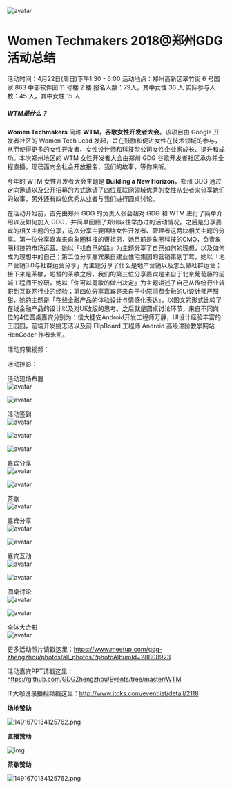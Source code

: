 ![avatar](https://mmbiz.qpic.cn/mmbiz_png/Z2OuQO64n4XUricajGibW7dLicJqgNPGYHbcwoCibQpCmUyj9yUjsiaLljwgxNEicMnnEvaAc3FjcN5t52F6zJql3Zew/640?wx_fmt=png&tp=webp&wxfrom=5&wx_lazy=1)

# Women Techmakers 2018@郑州GDG 活动总结 

活动时间：4月22日(周日)下午1:30 - 6:00
活动地点：郑州高新区翠竹街 6 号国家 863 中部软件园 11 号楼 2 楼
报名人数：79人，其中女性 36 人
实际参与人数：45 人，其中女性 15 人



##### WTM是什么？

**Women Techmakers** 简称 **WTM**，**谷歌女性开发者大会**。该项目由 Google 开发者社区的 Women Tech Lead 发起，旨在鼓励和促进女性在技术领域的参与，从而使得更多的女性开发者、女性设计师和科技型公司女性企业家成长、提升和成功。本次郑州地区的 WTM 女性开发者大会由郑州 GDG 谷歌开发者社区承办并全程直播，现已面向全社会开放报名，我们的故事，等你来听。

今年的 WTM 女性开发者大会主题是 **Building a New Horizon**，郑州 GDG 通过定向邀请以及公开招募的方式邀请了四位互联网领域优秀的女性从业者来分享她们的故事，另外还有四位优秀从业者与我们进行圆桌讨论。

在活动开始前，首先由郑州 GDG 的负责人张会超对 GDG 和 WTM 进行了简单介绍以及如何加入 GDG，并简单回顾了郑州以往举办过的活动情况。之后是分享嘉宾的相关主题的分享，这次分享主要围绕女性开发者、管理者这两块相关主题的分享。第一位分享嘉宾来自象圈科技的曹祖男，她目前是象圈科技的CMO，负责象圈科技的市场运营。她以「找自己的路」为主题分享了自己如何的理想，以及如何成为理想中的自己；第二位分享嘉宾来自建业住宅集团的营销策划丁莺，她以「地产营销3.0与社群运营分享」为主题分享了什么是地产营销以及怎么做社群运营；接下来是茶歇，短暂的茶歇之后，我们的第三位分享嘉宾是来自于北京葡萄藤的前端工程师王姣研，她以「你可以勇敢的做出决定」为主题讲述了自己从传统行业转职到互联网行业的经验；第四位分享嘉宾是来自于中原消费金融的UI设计师严甜甜，她的主题是「在线金融产品的体验设计与情感化表达」，以图文的形式比较了在线金融产品的设计以及对UI改版的思考。之后就是圆桌讨论环节，来自不同岗位的4位圆桌嘉宾分别为：信大捷安Android开发工程师万静，UI设计经验丰富的王园园，前端开发姚志洁以及前 FlipBoard 工程师 Android 高级进阶教学网站 HenCoder 作者朱凯。

活动剪辑视频：

活动掠影：

活动现场布置<br>![avatar](https://secure.meetupstatic.com/photos/event/b/c/6/e/600_470448238.jpeg)<br>

![avatar](https://secure.meetupstatic.com/photos/event/b/c/5/c/600_470448220.jpeg)<br>

活动签到<br>![avatar](https://secure.meetupstatic.com/photos/event/7/c/6/e/600_470431854.jpeg)<br>

![avatar](https://secure.meetupstatic.com/photos/event/7/b/f/c/600_470431740.jpeg)<br>

![avatar](https://secure.meetupstatic.com/photos/event/7/c/0/c/600_470431756.jpeg)<br>

嘉宾分享<br>![avatar](https://secure.meetupstatic.com/photos/event/a/e/4/f/600_470444623.jpeg)<br>

![avatar](https://secure.meetupstatic.com/photos/event/b/3/5/7/600_470445911.jpeg)<br>

茶歇<br>![avatar](https://secure.meetupstatic.com/photos/event/7/f/f/8/600_470432760.jpeg)<br>

嘉宾分享<br>![avatar](https://secure.meetupstatic.com/photos/event/b/7/0/a/600_470446858.jpeg)<br>

![avatar](https://secure.meetupstatic.com/photos/event/b/7/2/c/600_470446892.jpeg)	<br>

嘉宾互动<br>![avatar](https://secure.meetupstatic.com/photos/event/c/3/d/0/600_470450128.jpeg)<br>

![avatar](https://secure.meetupstatic.com/photos/event/c/3/c/4/600_470450116.jpeg)<br>

圆桌讨论<br>![avatar](https://secure.meetupstatic.com/photos/event/c/1/3/9/600_470449465.jpeg)<br>

![avatar](https://secure.meetupstatic.com/photos/event/c/1/7/e/600_470449534.jpeg)<br>

全体大合影<br>![avatar](https://secure.meetupstatic.com/photos/event/c/5/5/5/600_470450517.jpeg)<br>

更多活动照片请戳这里：https://www.meetup.com/gdg-zhengzhou/photos/all_photos/?photoAlbumId=28808923

活动嘉宾PPT请戳这里：https://github.com/GDGZhengzhou/Events/tree/master/WTM

IT大咖说录播视频戳这里：http://www.itdks.com/eventlist/detail/2118

**场地赞助**

![1491670134125762.png](https://mmbiz.qpic.cn/mmbiz_png/Z2OuQO64n4XUricajGibW7dLicJqgNPGYHbsAzjoPjcAwxOVquAEWYXQYhfRCAy6puGC3Vgg1icgpGlfDLaYKxQnOQ/640?wx_fmt=png&tp=webp&wxfrom=5&wx_lazy=1)

**直播赞助**

![img](https://mmbiz.qpic.cn/mmbiz_jpg/Z2OuQO64n4XUricajGibW7dLicJqgNPGYHbZuJlwChBe1oibElYibK9AvpOczM5aWYKND2zEBvkGre2hNnBkIApcoicQ/640?wx_fmt=jpeg&tp=webp&wxfrom=5&wx_lazy=1)

**茶歇赞助**

![1491670134125762.png](https://mmbiz.qpic.cn/mmbiz_png/Z2OuQO64n4XUricajGibW7dLicJqgNPGYHbxt7TTYHCRhVDdE3MN0VlcQISF6vd1YBbKwpwCpQ2tW0b9CsvPYYcJA/640?wx_fmt=png&tp=webp&wxfrom=5&wx_lazy=1)